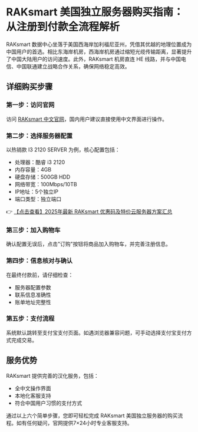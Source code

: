 # RAKsmart 美国独立服务器购买指南：从注册到付款全流程解析

RAKsmart 数据中心坐落于美国西海岸加利福尼亚州，凭借其优越的地理位置成为中国用户的首选。相比东海岸机房，西海岸机房通过缩短光缆传输距离，显著提升了中国大陆用户的访问速度。此外，RAKsmart 机房直连 HE 线路，并与中国电信、中国联通建立战略合作关系，确保网络稳定高效。

## 详细购买步骤

### 第一步：访问官网
访问 [RAKsmart 中文官网](https://bit.ly/raksmart)，国内用户建议直接使用中文界面进行操作。

### 第二步：选择服务器配置
以热销款 I3 2120 SERVER 为例，核心配置包括：
- 处理器：酷睿 i3 2120
- 内存容量：4GB
- 硬盘存储：500GB HDD
- 网络带宽：100Mbps/10TB
- IP地址：5个独立IP
- 端口类型：独立端口

👉 [【点击查看】2025年最新 RAKsmart 优惠码及特价云服务器方案汇总](https://bit.ly/raksmart)

### 第三步：加入购物车
确认配置无误后，点击"订购"按钮将商品加入购物车，并完善注册信息。

### 第四步：信息核对与确认
在最终付款前，请仔细检查：
- 服务器配置参数
- 联系信息准确性
- 账单地址完整性

### 第五步：支付流程
系统默认跳转至支付宝支付页面。如遇浏览器兼容问题，可手动选择支付宝支付方式完成交易。

## 服务优势
RAKsmart 提供完善的汉化服务，包括：
- 全中文操作界面
- 本地化客服支持
- 符合中国用户习惯的支付方式

通过以上六个简单步骤，您即可轻松完成 RAKsmart 美国独立服务器的购买流程。如有任何疑问，官网提供7×24小时专业客服支持。